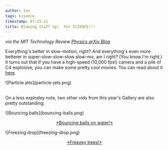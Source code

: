 ```yaml
---
author: Ian
tags: science
timestamp: 07:25:11
title: Blowing Stuff Up!  For SCIENCE!!!
---
```

*via the MIT Technology Review [Physics arXiv Blog](http://www.technologyreview.com/blog/arxiv/)*

Everything's better in slow-motion, right?  And everything's even more
betterer in super-slow-slow-slow slow-mo, am I right?  (You know I'm
right.)  It turns out that if you have a high-speed (10,000 fps!)
camera and a pile of C4 explosive, you can make some pretty cool
movies.  You can read about it [here](http://arxiv.org/abs/1110.3090).

<div class="img-full">![Particle jets](particle-jets.png)</div>
<br>

On a less explodey note, two other vids from this year's Gallery are
also pretty outstanding:

<div>
  <div class="img2-box">
    ![Bouncing balls](bouncing-balls.png)
    <p style="text-align: center;"><a href="http://arxiv.org/abs/1110.3989">*Bouncing balls on water!*</a></p>
  </div>
  <div class="img2-box">
    ![Freezing drop](freezing-drop.png)
    <p style="text-align: center;"><a href="http://arxiv.org/abs/1110.3698">*Freezey trees!*</a></p>
  </div>
  <div class="img-spacer"/>
</div>
